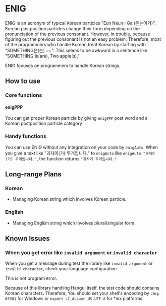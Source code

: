 ENIG
====

ENIG is an acronym of typical Korean particles "Eun Neun I Ga (은는이가)".
Korean postposition particles change their form depending on the pronunciation of the previous consonant.
However, in trouble, because figuring out the previous consonant is not an easy problem.
Therefore, most of the programmers who handle Korean treat Korean by starting with "SOMETHING은(는) ~~".
This seems to be awkward in a sentence like "SOMETHING is(are), Two apple(s)."

ENIG focuses on programmers to handle Korean strings.

## How to use

### Core functions

#### enigPPP

You can get proper Korean particle by giving `enigPPP` post word and a Korean postposition particle category `

### Handy functions

You can use ENIG without any integration on your code by `enigAuto`.
When you give a text like "과자이(가) 두개입니다." to `enigAuto` like `enigAuto "과자이(가) 두개입니다."`, the function returns `"과자가 두개입니다."`


## Long-range Plans

### Korean

* Managing Korean string which involves Korean particle.

### English

* Managing English string which involves plural/singular form.

## Known Issues

### When you get error like `invalid argument` or `invalid character`

When you get a message during test the library like `invalid argument` or `invalid character`, check your language configuration.

This is not program error.

Because of this library handling Hangul itself, the test code should contains Korean characters.
Therefore, You should set your shell's encoding by `chcp 65001` for Windows or `export LC_ALL=en_US.UTF-8` for *nix platforms.
